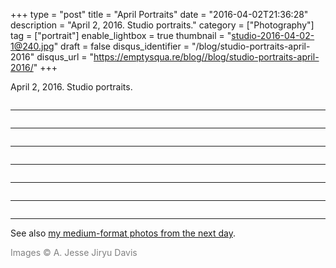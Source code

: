 +++
type = "post"
title = "April Portraits"
date = "2016-04-02T21:36:28"
description = "April 2, 2016. Studio portraits."
category = ["Photography"]
tag = ["portrait"]
enable_lightbox = true
thumbnail = "studio-2016-04-02-1@240.jpg"
draft = false
disqus_identifier = "/blog/studio-portraits-april-2016"
disqus_url = "https://emptysqua.re/blog//blog/studio-portraits-april-2016/"
+++

<p>April 2, 2016. Studio portraits.</p>
<p><img alt="" src="studio-2016-04-02-1.jpg" /></p>
<hr />
<p><img alt="" src="studio-2016-04-02-2.jpg" /></p>
<hr />
<p><img alt="" src="studio-2016-04-02-3.jpg" /></p>
<hr />
<p><img alt="" src="studio-2016-04-02-4.jpg" /></p>
<hr />
<p><img alt="" src="studio-2016-04-02-5.jpg" /></p>
<hr />
<p><img alt="" src="studio-2016-04-02-6.jpg" /></p>
<hr />
<p><img alt="" src="studio-2016-04-02-7.jpg" /></p>
<hr />
<p>See also <a href="/april-portraits-2/">my medium-format photos from the next day</a>.</p>
<p><span style="color: gray">Images &copy; A. Jesse Jiryu Davis</span></p>

